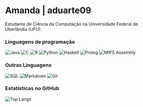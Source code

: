 # Amanda | aduarte09

Estudante de Ciência da Computação na Universidade Federal de Uberlândia (UFU).

### Linguagens de programação

![Java](https://img.shields.io/badge/Java-F4623B?style=for-the-badge&logo=openjdk&logoColor=white)
![C](https://img.shields.io/badge/C-F4623B?style=for-the-badge&logo=c&logoColor=white) 
![R](https://img.shields.io/badge/R-F4623B?style=for-the-badge&logo=r&logoColor=white) 
![Python](https://img.shields.io/badge/Python-F4623B?style=for-the-badge&logo=python&logoColor=white) 
![Haskell](https://img.shields.io/badge/Haskell-F4623B?style=for-the-badge&logo=haskell) 
![Prolog](https://img.shields.io/badge/Prolog-F4623B?style=for-the-badge) 
![MIPS Assembly](https://img.shields.io/badge/MIPS_Assembly-F4623B?style=for-the-badge)
<!---
![JavaScript](https://img.shields.io/badge/JavaScript-F7DF1E?style=for-the-badge&logo=javascript&logoColor=black)
![Lua](https://img.shields.io/badge/Lua-2C2D72?style=for-the-badge&logo=lua&logoColor=white)>
--->

### Outras Linguagens

![SQL](https://img.shields.io/badge/SQL-F4623B?style=for-the-badge&logo=sql)
![Markdown](https://img.shields.io/badge/Markdown-F4623B?style=for-the-badge&logo=markdown)
![Git](https://img.shields.io/badge/Git-F4623B?style=for-the-badge&logo=git&logoColor=white)
<!---
![HTML5](https://img.shields.io/badge/HTML5-F4623B?style=for-the-badge&logo=html5&logoColor=white)
![CSS3](https://img.shields.io/badge/CSS3-F4623B?style=for-the-badge&logo=css3&logoColor=white)
--->

<!---
### Bibliotecas e Frameworks
![Flutter](https://img.shields.io/badge/Flutter-F4623B?style=for-the-badge&logo=flutter&logoColor=white)
![Spring](https://img.shields.io/badge/spring-F4623B.svg?style=for-the-badge&logo=spring&logoColor=white)

### Banco de Dados
![PostgreSQL](https://img.shields.io/badge/PostgreSQL-F4623B?style=for-the-badge&logo=postgresql)
--->

<!---
badges >>> https://github.com/aduarte09/dio-lab-open-source/blob/main/utils/badges/badges.md
--->

### Estatísticas no GitHub

![Top Langs](https://github-readme-stats-git-masterrstaa-rickstaa.vercel.app/api/top-langs/?username=aduarte09&layout=compact&bg_color=000&border_color=000&title_color=FFF&text_color=FFF)

<!---
aduarte09/aduarte09 is a ✨ special ✨ repository because its `README.md` (this file) appears on your GitHub profile.
You can click the Preview link to take a look at your changes.
--->

